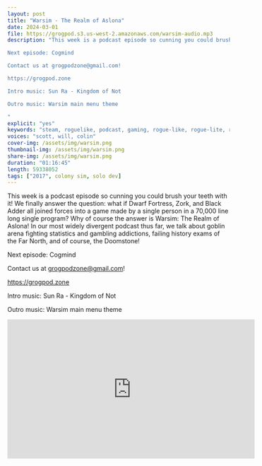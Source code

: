 ```yaml
---
layout: post
title: "Warsim - The Realm of Aslona"
date: 2024-03-01
file: https://grogpod.s3.us-west-2.amazonaws.com/warsim-audio.mp3
description: "This week is a podcast episode so cunning you could brush your teeth with it! We finally answer the question: what if Dwarf Fortress, Zork, and Black Adder all joined forces into a game made by a single person in a 70,000 line long single program? Why of course the answer is Warsim: The Realm of Aslona! In our most widely divergent podcast thus far, we talk about goblin arena fighting statistics and gambling addictions, failing history exams of the Far North, and of course, the Doomstone!

Next episode: Cogmind

Contact us at grogpodzone@gmail.com!

https://grogpod.zone

Intro music: Sun Ra - Kingdom of Not

Outro music: Warsim main menu theme

"
explicit: "yes" 
keywords: "steam, roguelike, podcast, gaming, rogue-like, rogue-lite, roguelite"
voices: "scott, will, colin"
cover-img: /assets/img/warsim.png
thumbnail-img: /assets/img/warsim.png
share-img: /assets/img/warsim.png
duration: "01:16:45"
length: 59338052 
tags: ["2017", colony sim, solo dev]
---
```


This week is a podcast episode so cunning you could brush your teeth with it! We finally answer the question: what if Dwarf Fortress, Zork, and Black Adder all joined forces into a game made by a single person in a 70,000 line long single program? Why of course the answer is Warsim: The Realm of Aslona! In our most widely divergent podcast thus far, we talk about goblin arena fighting statistics and gambling addictions, failing history exams of the Far North, and of course, the Doomstone!

Next episode: Cogmind

Contact us at grogpodzone@gmail.com!

https://grogpod.zone

Intro music: Sun Ra - Kingdom of Not

Outro music: Warsim main menu theme

<div class="embed-responsive embed-responsive-16by9">
<iframe width="560" height="315" src="https://www.youtube.com/embed/MJ9JyKhPJlQ" title="YouTube video player" frameborder="0" allow="accelerometer; autoplay; clipboard-write; encrypted-media; gyroscope; picture-in-picture" allowfullscreen></iframe>
</div>


